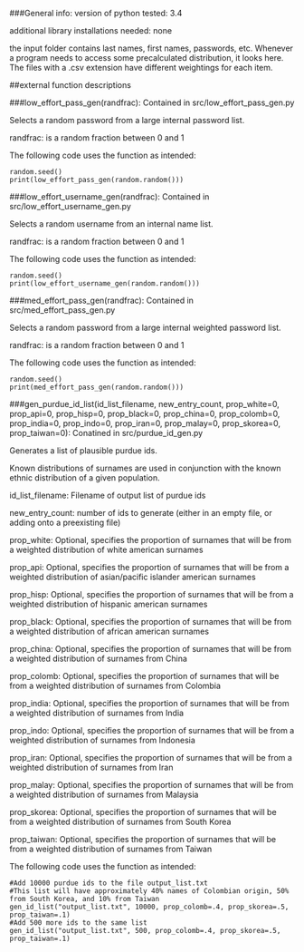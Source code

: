 ###General info:
version of python tested: 3.4

additional library installations needed: none

the input folder contains last names, first names, passwords, etc. Whenever a program needs to access some precalculated distribution, it looks here. The files with a .csv extension have different weightings for each item.

##external function descriptions

###low_effort_pass_gen(randfrac):
Contained in src/low_effort_pass_gen.py

Selects a random password from a large internal password list.

randfrac: is a random fraction between 0 and 1

The following code uses the function as intended:
```
random.seed()
print(low_effort_pass_gen(random.random()))
```

###low_effort_username_gen(randfrac):
Contained in src/low_effort_username_gen.py

Selects a random username from an internal name list.

randfrac: is a random fraction between 0 and 1

The following code uses the function as intended:
```
random.seed()
print(low_effort_username_gen(random.random()))
```

###med_effort_pass_gen(randfrac):
Contained in src/med_effort_pass_gen.py

Selects a random password from a large internal weighted password list.

randfrac: is a random fraction between 0 and 1

The following code uses the function as intended:
```
random.seed()
print(med_effort_pass_gen(random.random()))
```

###gen_purdue_id_list(id_list_filename, new_entry_count, prop_white=0, prop_api=0, prop_hisp=0, prop_black=0, prop_china=0, prop_colomb=0, prop_india=0, prop_indo=0, prop_iran=0, prop_malay=0, prop_skorea=0, prop_taiwan=0):
Conatined in src/purdue_id_gen.py

Generates a list of plausible purdue ids.

Known distributions of surnames are used in conjunction with the known ethnic distribution of a given population.

id_list_filename: Filename of output list of purdue ids

new_entry_count: number of ids to generate (either in an empty file, or adding onto a preexisting file)

prop_white: Optional, specifies the proportion of surnames that will be from a weighted distribution of white american surnames

prop_api: Optional, specifies the proportion of surnames that will be from a weighted distribution of asian/pacific islander american surnames

prop_hisp: Optional, specifies the proportion of surnames that will be from a weighted distribution of hispanic american surnames

prop_black: Optional, specifies the proportion of surnames that will be from a weighted distribution of african american surnames

prop_china: Optional, specifies the proportion of surnames that will be from a weighted distribution of surnames from China

prop_colomb: Optional, specifies the proportion of surnames that will be from a weighted distribution of surnames from Colombia

prop_india: Optional, specifies the proportion of surnames that will be from a weighted distribution of surnames from India

prop_indo: Optional, specifies the proportion of surnames that will be from a weighted distribution of surnames from Indonesia

prop_iran: Optional, specifies the proportion of surnames that will be from a weighted distribution of surnames from Iran

prop_malay: Optional, specifies the proportion of surnames that will be from a weighted distribution of surnames from Malaysia

prop_skorea: Optional, specifies the proportion of surnames that will be from a weighted distribution of surnames from South Korea

prop_taiwan: Optional, specifies the proportion of surnames that will be from a weighted distribution of surnames from Taiwan

The following code uses the function as intended:
```
#Add 10000 purdue ids to the file output_list.txt
#This list will have approximately 40% names of Colombian origin, 50% from South Korea, and 10% from Taiwan
gen_id_list("output_list.txt", 10000, prop_colomb=.4, prop_skorea=.5, prop_taiwan=.1)
#Add 500 more ids to the same list
gen_id_list("output_list.txt", 500, prop_colomb=.4, prop_skorea=.5, prop_taiwan=.1)
```
